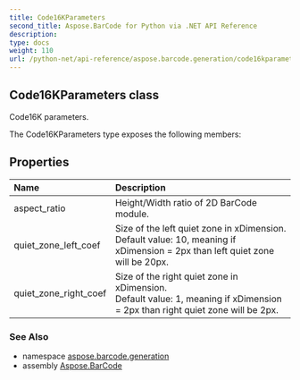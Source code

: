 ```yaml
---
title: Code16KParameters
second_title: Aspose.BarCode for Python via .NET API Reference
description: 
type: docs
weight: 110
url: /python-net/api-reference/aspose.barcode.generation/code16kparameters/
---
```


## Code16KParameters class

Code16K parameters.

The Code16KParameters type exposes the following members:
## Properties
| Name | Description |
| :- | :- |
|aspect_ratio|Height/Width ratio of 2D BarCode module.|
|quiet_zone_left_coef|Size of the left quiet zone in xDimension.<br/>            Default value: 10, meaning if xDimension = 2px than left quiet zone will be 20px.|
|quiet_zone_right_coef|Size of the right quiet zone in xDimension.<br/>            Default value: 1, meaning if xDimension = 2px than right quiet zone will be 2px.|

### See Also

* namespace [aspose.barcode.generation](/barcode/python-net/api-reference/aspose.barcode.generation/)
* assembly [Aspose.BarCode](/barcode/python-net/api-reference/)

